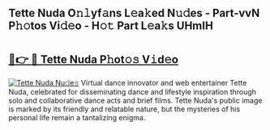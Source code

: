 ## Tette Nuda O𝚗𝚕yf𝚊ns L𝚎a𝚔ed N𝚞𝚍es - Part-vvN P𝚑𝚘tos Vi𝚍𝚎o - H𝚘𝚝 Part L𝚎a𝚔s UHmIH

# <h2><a href="http://kfare5.oniu.top/?m=Tette+Nuda">🔗👉 🔴 Tette Nuda P𝚑ot𝚘𝚜 V𝚒d𝚎o</a></h2>

[![Tette Nuda Nu𝚍e𝚜](https://i.imgur.com/0qMVB7G.gif)](http://kfare5.oniu.top/?m=Tette+Nuda)
Virtual dance innovator and web entertainer Tette Nuda, celebrated for disseminating dance and lifestyle inspiration through solo and collaborative dance acts and brief films. Tette Nuda's public image is marked by its friendly and relatable nature, but the mysteries of his personal life remain a tantalizing enigma.  
